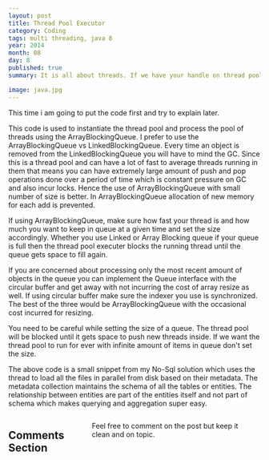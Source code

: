 ```yaml
---
layout: post
title: Thread Pool Executor
category: Coding
tags: multi threading, java 8
year: 2014
month: 08
day: 8
published: true
summary: It is all about threads. If we have your handle on thread pool we got it all under control. Everything is about how much you can do at a time.

image: java.jpg
---
```

This time i am going to put the code first and try to explain later.

<script src="https://gist.github.com/vallur/35da0f1db47d63f3d050.js"></script>

This code is used to instantiate the thread pool and process the pool of threads using the ArrayBlockingQueue. I prefer to use the ArrayBlockingQueue vs LinkedBlockingQueue. Every time an object is removed from the LinkedBlockingQueue you will have to mind the GC. Since this is a thread pool and can have a lot of fast to average threads running in them that means you can have extremely large amount of push and pop operations done over a period of time which is constant pressure on GC and also incur locks. Hence the use of ArrayBlockingQueue with small number of size is better. In ArrayBlockingQueue allocation of new memory for each add is prevented.

If using ArrayBlockingQueue, make sure how fast your thread is and how much you want to keep in queue at a given time and set the size accordingly. Whether you use Linked or Array Blocking queue if your queue is full then the thread pool executer blocks the running thread until the queue gets space to fill again.

If you are concerned about processing only the most recent amount of objects in the queue you can implement the Queue interface with the circular buffer and get away with not incurring the cost of array resize as well. If using circular buffer make sure the indexer you use is synchronized. The best of the three would be ArrayBlockingQueue with the occasional cost incurred for resizing.


You need to be careful while setting the size of a queue. The thread pool will be blocked until it gets space to push new threads inside. If we want the thread pool to run for ever with infinite amount of items in queue don't set the size.

<script src="https://gist.github.com/vallur/90303a23ea2d98af08c3.js"></script>

The above code is a small snippet from my No-Sql solution which uses the thread to load all the files in parallel from disk based on their metadata. The metadata collection maintains the schema of all the tables or entities. The relationship between entities are part of the entities itself and not part of schema which makes querying and aggregation super easy.

<div class="row">	
    <div class="span9 columns">    
		<h2>Comments Section</h2>
	    <p>Feel free to comment on the post but keep it clean and on topic.</p>	
		<div id="disqus_thread"></div>
		<script type="text/javascript">
			/* * * CONFIGURATION VARIABLES: EDIT BEFORE PASTING INTO YOUR WEBPAGE * * */
			var disqus_shortname = 'vallur'; // required: replace example with your forum shortname
			var disqus_identifier = '{{ page.url }}';
			var disqus_url = 'http://erjjones.github.com{{ page.url }}';
			
			/* * * DON'T EDIT BELOW THIS LINE * * */
			(function() {
				var dsq = document.createElement('script'); dsq.type = 'text/javascript'; dsq.async = true;
				dsq.src = 'http://' + disqus_shortname + '.disqus.com/embed.js';
				(document.getElementsByTagName('head')[0] || document.getElementsByTagName('body')[0]).appendChild(dsq);
			})();
		</script>
		<noscript>Please enable JavaScript to view the <a href="http://disqus.com/?ref_noscript">comments powered by Disqus.</a></noscript>
		<a href="http://disqus.com" class="dsq-brlink">blog comments powered by <span class="logo-disqus">Disqus</span></a>
	</div>
</div>

<!-- Twitter -->
<script>!function(d,s,id){var js,fjs=d.getElementsByTagName(s)[0];if(!d.getElementById(id)){js=d.createElement(s);js.id=id;js.src="//platform.twitter.com/widgets.js";fjs.parentNode.insertBefore(js,fjs);}}(document,"script","twitter-wjs");</script>

<!-- Google + -->
<script type="text/javascript">
  (function() {
    var po = document.createElement('script'); po.type = 'text/javascript'; po.async = true;
    po.src = 'https://apis.google.com/js/plusone.js';
    var s = document.getElementsByTagName('script')[0]; s.parentNode.insertBefore(po, s);
  })();
</script>
